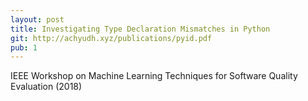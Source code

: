 ```yaml
---
layout: post
title: Investigating Type Declaration Mismatches in Python
git: http://achyudh.xyz/publications/pyid.pdf
pub: 1
---
```


IEEE Workshop on Machine Learning Techniques for Software Quality Evaluation (2018)